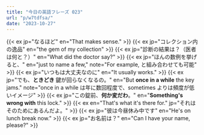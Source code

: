 ```yaml
---
title: "今日の英語フレーズ 023"
url: "p/w7tdfsa/"
date: "2023-10-27"
---
```


{{< ex jp="なるほど" en="That makes sense." >}}
{{< ex jp="コレクション内の逸品" en="the gem of my collection" >}}
{{< ex jp="診断の結果は？（医者は何と？）" en="What did the doctor say?" >}}
{{< ex jp="ほんの数例を挙げると、" en="just to name a few," note="For example, と組み合わせても可能" >}}
{{< ex jp="いつもは大丈夫なのに" en="It usually works." >}}
{{< ex jp="でも、**ときどき** 鍵が回らなくなるの。" en="But **once in a while** the key jams." note="once in a while は年に数回程度で、sometimes よりは頻度が低いイメージ" >}}
{{< ex jp="この錠前、**何か変だわ**。" en="**Something's wrong with** this lock." >}}
{{< ex en="That's what it's there for." jp="それはそのためにあるんだよ。" >}}
{{< ex jp="彼は今昼休み中です" en="He's on lunch break now." >}}
{{< ex jp="お名前は？" en="Can I have your name, please?" >}}
